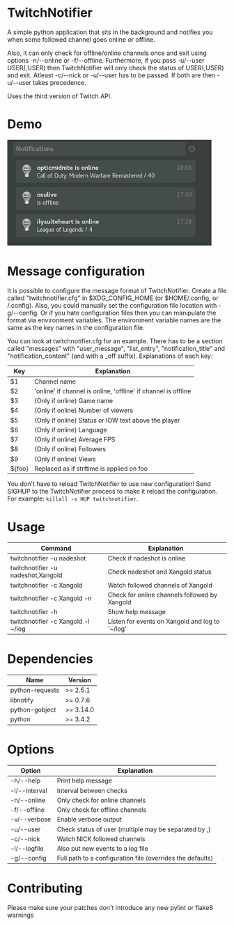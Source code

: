 # TwitchNotifier
A simple python application that sits in the background and notifies you when some followed channel goes online or offline.

Also, it can only check for offline/online channels once and exit using options -n/--online or -f/--offline. Furthermore, if you pass -u/--user USER(,USER) then TwitchNotifier will only check the status of USER(,USER) and exit. Atleast -c/--nick or -u/--user has to be passed. If both are then -u/--user takes precedence.

Uses the third version of Twitch API.

# Demo
![Demo image](https://github.com/GiedriusS/TwitchNotifier/raw/master/demo.png "Demo showing the example output of TwitchNotifier")


# Message configuration
It is possible to configure the message format of TwitchNotifier. Create a file called "twitchnotifier.cfg" in $XDG\_CONFIG\_HOME (or $HOME/.config, or /.config). Also, you could manually set the configuration file location with -g/--config. Or if you hate configuration files then you can manipulate the format via environment variables. The environment variable names are the same as the key names in the configuration file.

You can look at twitchnotifier.cfg for an example. There has to be a section called "messages" with "user\_message", "list\_entry", "notification\_title" and "notification\_content" (and with a \_off suffix). Explanations of each key:

| Key                              | Explanation                                                     |
| -------------------------------- | --------------------------------------------------------------- |
| $1                               | Channel name                                                    |
| $2                               | 'online' if channel is online, 'offline' if channel is offline  |
| $3                               | (Only if online) Game name                                      |
| $4                               | (Only if online) Number of viewers                              |
| $5                               | (Only if online) Status or IOW text above the player            |
| $6                               | (Only if online) Language                                       |
| $7                               | (Only if online) Average FPS                                    |
| $8                               | (Only if online) Followers                                      |
| $9                               | (Only if online) Views                                          |
| ${foo}                           | Replaced as if strftime is applied on foo                       |

You don't have to reload TwitchNotifier to use new configuration! Send SIGHUP to the TwitchNotifier process to make it reload the configuration. For example: `killall -s HUP twitchnotifier`.

# Usage
| Command                            | Explanation                                       |
| ---------------------------------- | ------------------------------------------------- |
| twitchnotifier -u nadeshot         | Check if nadeshot is online                       |
| twitchnotifier -u nadeshot,Xangold | Check nadeshot and Xangold status                 |
| twitchnotifier -c Xangold          | Watch followed channels of Xangold                |
| twitchnotifier -c Xangold -n       | Check for online channels followed by Xangold     |
| twitchnotifier -h                  | Show help message                                 |
| twitchnotifier -c Xangold -l ~/log | Listen for events on Xangold and log to '~/log'   |

# Dependencies
| Name            | Version   |
| --------------- | --------- |
| python-requests | >= 2.5.1  |
| libnotify       | >= 0.7.6  |
| python-gobject  | >= 3.14.0 |
| python          | >= 3.4.2  |

# Options
| Option         | Explanation                                                      |
| -------------- | ---------------------------------------------------------------- |
| -h/--help      | Print help message                                               |
| -i/--interval  | Interval between checks                                          |
| -n/--online    | Only check for online channels                                   |
| -f/--offline   | Only check for offline channels                                  |
| -v/--verbose   | Enable verbose output                                            |
| -u/--user      | Check status of user (multiple may be separated by ,)            |
| -c/--nick      | Watch NICK followed channels                                     |
| -l/--logfile   | Also put new events to a log file                                |
| -g/--config    | Full path to a configuration file (overrides the defaults)       |

# Contributing
Please make sure your patches don't introduce any new pylint or flake8 warnings
